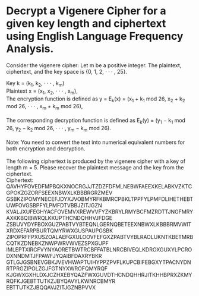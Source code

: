 
# Decrypt a Vigenere Cipher for a given key length and ciphertext using English Language Frequency Analysis.


Consider the vigenere cipher: 
Let m be a positive integer. The plaintext, ciphertext, and the key space is {0, 1, 2, · · · , 25}.

Key k = (k<sub>1</sub>, k<sub>2</sub>, · · · , k<sub>m</sub>) 
<br />
Plaintext x = (x<sub>1</sub>, x<sub>2</sub>, · · · , x<sub>m</sub>), 
<br />
The encryption function is defined as
y = E<sub>k</sub>(x) = (x<sub>1</sub> + k<sub>1</sub> mod 26, x<sub>2</sub> + k<sub>2</sub> mod 26, · · · , x<sub>m</sub> + k<sub>m</sub> mod 26),
<br />
<br />
The corresponding decryption function is defined as
E<sub>k</sub>(y) = (y<sub>1</sub> − k<sub>1</sub> mod 26, y<sub>2</sub> − k<sub>2</sub> mod 26, · · · , y<sub>m</sub> − k<sub>m</sub> mod 26).
<br />
<br />
Note:  You need to convert the text into numerical equivalent numbers for both encryption and decryption. 
<br />
<br />
The following ciphertext is produced by the vigenere cipher with a key of length m = 5. 
Please recover the plaintext message and the key from the ciphertext.
<br />
Ciphertext:
QAVHYFOVEDFMPBQKXNOCRGJJTZDZFDFMLNEBWFAEEXKELABKVZKTCGPOKZGZORFSEEXNBWXLKBBBRGRZMEV
GSBKZIPOMYNECEFJDYXJVOBMYRFKBMRCPBKLTPPFYLPMFDLIHETHEBTUWFOVGSBPFYLPMFDTVBBJZITJGZN
KVALJXUFEGHYACFOVEMVXREWVVFYZKBRYLRMYBCFMZRDTTJNGFMRYAXKKBQIBWRQLKKUPTHCNDQHHVJFDGE
ZSBUVYDYFBOXGUZPABTVYBTEQNLGERNQBETEEXNBWXLKBBBRMVWITXRDXEFARPBURTQMYRWXGUSPAUPGSBK
ZIPOPRFFPXUSZOALAEFGXULOOVFEFGXZPABTVYBLRAOLUKNTKBETMRBCQTKZDNEBKZNWPWRVWVEZSPXGUPF
IMLEPTXIRCFVYNYAORETBWTRCBFFATBLNRCBIVEQLKDROXGUXYLPCRODXNNDMTJFPAWFJYQAIBFDAXRYBKR
GTLGJGSBNEVGBKJVEVHWAPTUIHYPPZPVFLKUPCBIFEBGXYTPACNYDNRTPRGZIPOLZGJFGTNYXWROFQMYRQF
KJGWXGXHLDXJCZHXEBYQAZFWXGUVDTHCNDQHHRJITKHHBPRXZKMYRQFKJGEBTTUTKZJBYQAVYLKWNRCBMYR
EBTTUTKZJBQQAVJZITJGZNBPVVX
